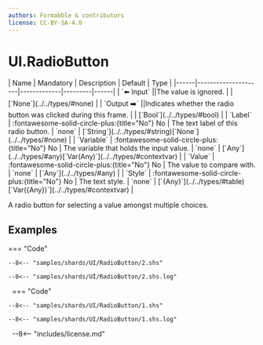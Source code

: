 ```yaml
---
authors: Formabble & contributors
license: CC-BY-SA-4.0
---
```



# UI.RadioButton

<div class="sh-parameters" markdown="1">
| Name | Mandatory | Description | Default | Type |
|------|---------------------|-------------|---------|------|
| `⬅️ Input` ||The value is ignored. | | [`None`](../../types/#none) |
| `Output ➡️` ||Indicates whether the radio button was clicked during this frame. | | [`Bool`](../../types/#bool) |
| `Label` | :fontawesome-solid-circle-plus:{title="No"} No  | The text label of this radio button. | `none` | [`String`](../../types/#string)[`None`](../../types/#none) |
| `Variable` | :fontawesome-solid-circle-plus:{title="No"} No  | The variable that holds the input value. | `none` | [`Any`](../../types/#any)[`Var(Any)`](../../types/#contextvar) |
| `Value` | :fontawesome-solid-circle-plus:{title="No"} No  | The value to compare with. | `none` | [`Any`](../../types/#any) |
| `Style` | :fontawesome-solid-circle-plus:{title="No"} No  | The text style. | `none` | [`{Any}`](../../types/#table)[`Var({Any})`](../../types/#contextvar) |

</div>

A radio button for selecting a value amongst multiple choices.

## Examples

=== "Code"

  ```x86asm linenums="1"
  --8<-- "samples/shards/UI/RadioButton/2.shs"
  ```

  ```
  --8<-- "samples/shards/UI/RadioButton/2.shs.log"
  ```
&nbsp;
=== "Code"

  ```x86asm linenums="1"
  --8<-- "samples/shards/UI/RadioButton/1.shs"
  ```

  ```
  --8<-- "samples/shards/UI/RadioButton/1.shs.log"
  ```
&nbsp;
--8<-- "includes/license.md"

